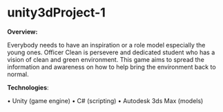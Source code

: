 # unity3dProject-1

**Overview:**

Everybody needs to have an inspiration or a role model especially the young ones. Officer Clean is persevere and dedicated student who has a vision of clean and green environment. This game aims to spread the information and awareness on how to help bring the environment back to normal.

**Technologies**:

•	Unity (game engine)
•	C# (scripting)
•	Autodesk 3ds Max (models)



